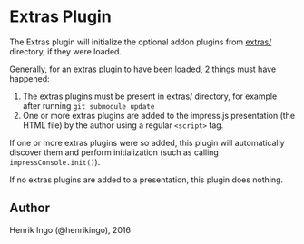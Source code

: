 Extras Plugin
=============

The Extras plugin will initialize the optional addon plugins from 
[extras/](../../../extras/) directory, if they were loaded.

Generally, for an extras plugin to have been loaded, 2 things must have happened:

1. The extras plugins must be present in extras/ directory, for example after 
   running `git submodule update`
2. One or more extras plugins are added to the impress.js presentation (the HTML
   file) by the author using a regular `<script>` tag.

If one or more extras plugins were so added, this plugin will automatically
discover them and perform initialization (such as calling 
`impressConsole.init()`).

If no extras plugins are added to a presentation, this plugin does nothing.

Author
------

Henrik Ingo (@henrikingo), 2016
